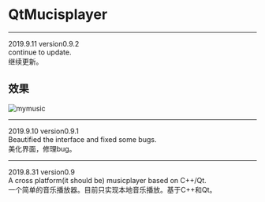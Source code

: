 # QtMucisplayer  
***
2019.9.11 version0.9.2   
continue to update.   
继续更新。
##  效果
![mymusic](https://github.com/tryzert/QtMucisplayer/blob/master/2019.0.9.2.png?raw=true)
***
2019.9.10 version0.9.1   
Beautified the interface and fixed some bugs.   
美化界面，修理bug。   
***
2019.8.31 version0.9    
A cross platform(it should be) musicplayer based on C++/Qt.   
一个简单的音乐播放器。目前只实现本地音乐播放。基于C++和Qt。　　

